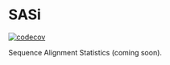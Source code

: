 # SASi

[![codecov](https://codecov.io/github/jgarciamesa/sasi/branch/main/graph/badge.svg?token=TZ26DXW1TM)](https://codecov.io/github/jgarciamesa/sasi)

Sequence Alignment Statistics (coming soon).
